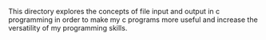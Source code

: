This directory explores the concepts of file input and output in c programming in order to make my c programs more useful and increase the versatility of my programming skills.
